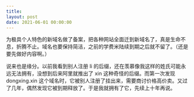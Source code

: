 ```yaml
---
title: 
layout: post
date: 2021-06-01 00:00:00
---
```


为极具个人特色的新域名做了备案，把各种网站全面迁到新域名了，真是生命不息，折腾不止。域名也要保持简洁，之前的学费米陆续到期之后就不留了。（还是要先做好内容啊。）

说来也是缘分。以前我看到别人注册 li 的后缀，还在羡慕像我这样的姓氏可能永远无法拥有，没想到后来阿里就推出了 xin 这种奇怪的后缀。而第一次发现 dongxing.xin 这个域名时，它被别人注册了挂出来，需要商讨价格高价卖。又过了几年，偶然发现它被到期释放了。于是我就拥有了它，先续上十年再说。
